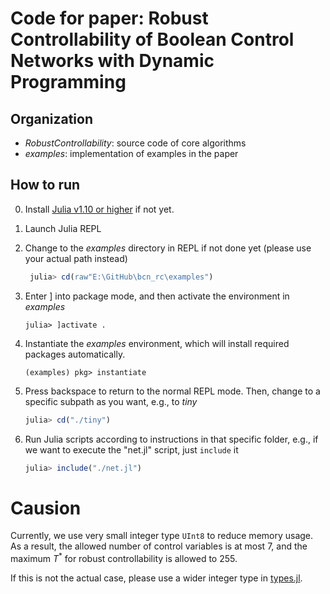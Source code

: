 # Code for paper: Robust Controllability of Boolean Control Networks with Dynamic Programming

## Organization
- *RobustControllability*: source code of core algorithms
- *examples*: implementation of examples in the paper

## How to run
0. Install [Julia v1.10 or higher](https://julialang.org/downloads/) if not yet.
1. Launch Julia REPL
2. Change to the *examples* directory in REPL if not done yet (please use your actual path instead)

   ```julia
    julia> cd(raw"E:\GitHub\bcn_rc\examples")
   ```

3. Enter ] into package mode, and then activate the environment in *examples*

   ```
   julia> ]activate .
   ```

4. Instantiate the *examples* environment, which will install required packages automatically.

   ```
   (examples) pkg> instantiate
   ```

5. Press backspace to return to the normal REPL mode. Then, change to a specific subpath as you want, e.g., to *tiny*

   ```julia
   julia> cd("./tiny")
   ```

6. Run Julia scripts according to instructions in that specific folder, e.g., if we want to execute the "net.jl" script, just `include` it

   ```julia
   julia> include("./net.jl")
   ```


# Causion
Currently, we use very small integer type `UInt8` to reduce memory usage.
As a result, the allowed number of control variables is at most 7, and the maximum $T^*$ for robust controllability is allowed to 255.

If this is not the actual case, please use a wider integer type in [types.jl](RobustControllability/src/types.jl).